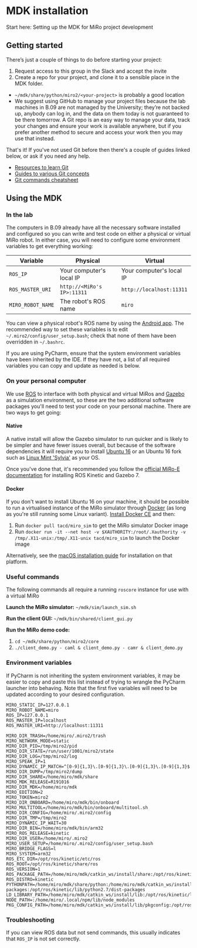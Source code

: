 # MDK installation
Start here: Setting up the MDK for MiRo project development

## Getting started
There’s just a couple of things to do before starting your project:
1. Request access to this group in the Slack and accept the invite
2. Create a repo for your project, and clone it to a sensible place in the MDK folder.
  * `~/mdk/share/python/miro2/<your-project>` is probably a good location
  * We suggest using GitHub to manage your project files because the lab machines in B.09 are not managed by the University; they’re not backed up, anybody can log in, and the data on them today is not guaranteed to be there tomorrow. A Git repo is an easy way to manage your data, track your changes and ensure your work is available anywhere, but if you prefer another method to secure and access your work then you may use that instead.

That's it! If you've not used Git before then there's a couple of guides linked below, or ask if you need any help.
* [Resources to learn Git](https://try.github.io)
* [Guides to various Git concepts](https://guides.github.com)
* [Git commands cheatsheet](https://github.github.com/training-kit/downloads/github-git-cheat-sheet/)

## Using the MDK
### In the lab
The computers in B.09 already have all the necessary software installed and configured so you can write and test code on either a physical or virtual MiRo robot. In either case, you will need to configure some environment variables to get everything working: 

| Variable          | Physical                   | Virtual                  |
| ----------------- | -------------------------- | ------------------------ |
| `ROS_IP`          | Your computer's local IP   | Your computer's local IP |
| `ROS_MASTER_URI`  | `http://<MiRo's IP>:11311` | `http://localhost:11311` |
| `MIRO_ROBOT_NAME` | The robot's ROS name       | `miro`                   |

You can view a physical robot's ROS name by using the [Android app](https://play.google.com/store/apps/details?id=com.consequentialrobotics.miroapp_2p0). The recommended way to set these variables is to edit `~/.miro2/config/user_setup.bash`; check that none of them have been overridden in `~/.bashrc`.

If you are using PyCharm, ensure that the system environment variables have been inherited by the IDE. If they have not, a list of all required variables you can copy and update as needed is below.

### On your personal computer
We use [ROS](https://www.ros.org) to interface with both physical and virtual MiRos and [Gazebo](http://gazebosim.org) as a simulation environment, so these are the two additional software packages you'll need to test your code on your personal machine. There are two ways to get going:

#### Native
A native install will allow the Gazebo simulator to run quicker and is likely to be simpler and have fewer issues overall, but because of the software dependencies it will require you to install [Ubuntu 16](http://releases.ubuntu.com/16.04/) or an Ubuntu 16 fork such as [Linux Mint 'Sylvia'](https://linuxmint.com/release.php?id=31) as your OS.

Once you've done that, it's recommended you follow the [official MiRo-E documentation](http://labs.consequentialrobotics.com/miro-e/docs/index.php?page=Developer_Profiles_Simulator) for installing ROS Kinetic and Gazebo 7.

#### Docker
If you don't want to install Ubuntu 16 on your machine, it should be possible to run a virtualised instance of the MiRo simulator through [Docker](https://www.docker.com) (as long as you're still running some Linux variant). [Install Docker CE](https://docs.docker.com/install/linux/docker-ce/ubuntu/) and then:
1. Run `docker pull tacd/miro_sim` to get the MiRo simulator Docker image
2. Run `docker run -it --net host -v $XAUTHORITY:/root/.Xauthority -v /tmp/.X11-unix:/tmp/.X11-unix tacd/miro_sim` to launch the Docker image

Alternatively, see the [macOS installation guide](https://github.com/MiRo-projects/MDK-Installation/blob/master/Installation/MDK%20installation%20on%20MAC%20OS.pdf) for installation on that platform.

### Useful commands
The following commands all require a running `roscore` instance for use with a virtual MiRo

**Launch the MiRo simulator:**
`~/mdk/sim/launch_sim.sh`

**Run the client GUI:**
`~/mdk/bin/shared/client_gui.py`

**Run the MiRo demo code:**
1. `cd ~/mdk/share/python/miro2/core`
2. `./client_demo.py - caml & client_demo.py - camr & client_demo.py`

### Environment variables
If PyCharm is not inheriting the system environment variables, it may be easier to copy and paste this list instead of trying to wrangle the PyCharm launcher into behaving. Note that the first five variables will need to be updated according to your desired configuration.
```
MIRO_STATIC_IP=127.0.0.1
MIRO_ROBOT_NAME=miro
ROS_IP=127.0.0.1
ROS_MASTER_IP=localhost
ROS_MASTER_URI=http://localhost:11311

MIRO_DIR_TRASH=/home/miro/.miro2/trash
MIRO_NETWORK_MODE=static
MIRO_DIR_PID=/tmp/miro2/pid
MIRO_DIR_STATE=/run/user/1001/miro2/state
MIRO_DIR_LOG=/tmp/miro2/log
MIRO_SPEAK_IP=1
MIRO_DYNAMIC_IP_MATCH=^[0-9]{1,3}\.[0-9]{1,3}\.[0-9]{1,3}\.[0-9]{1,3}$
MIRO_DIR_DUMP=/tmp/miro2/dump
MIRO_DIR_SHARE=/home/miro/mdk/share
MIRO_MDK_RELEASE=R191016
MIRO_DIR_MDK=/home/miro/mdk
MIRO_EDITION=2
MIRO_TOKEN=miro2
MIRO_DIR_ONBOARD=/home/miro/mdk/bin/onboard
MIRO_MULTITOOL=/home/miro/mdk/bin/onboard/multitool.sh
MIRO_DIR_CONFIG=/home/miro/.miro2/config
MIRO_DIR_TMP=/tmp/miro2
MIRO_DYNAMIC_IP_WAIT=30
MIRO_DIR_BIN=/home/miro/mdk/bin/arm32
MIRO_ROS_RELEASE=kinetic
MIRO_DIR_USER=/home/miro/.miro2
MIRO_USER_SETUP=/home/miro/.miro2/config/user_setup.bash
MIRO_BRIDGE_FLAGS=l
MIRO_SYSTEM=arm32
ROS_ETC_DIR=/opt/ros/kinetic/etc/ros
ROS_ROOT=/opt/ros/kinetic/share/ros
ROS_VERSION=1
ROS_PACKAGE_PATH=/home/miro/mdk/catkin_ws/install/share:/opt/ros/kinetic/share
ROS_DISTRO=kinetic
PYTHONPATH=/home/miro/mdk/share/python:/home/miro/mdk/catkin_ws/install/lib/python2.7/dist-packages:/opt/ros/kinetic/lib/python2.7/dist-packages
LD_LIBRARY_PATH=/home/miro/mdk/catkin_ws/install/lib:/opt/ros/kinetic/lib
NODE_PATH=:/home/miro/.local/npm/lib/node_modules
PKG_CONFIG_PATH=/home/miro/mdk/catkin_ws/install/lib/pkgconfig:/opt/ros/kinetic/lib/pkgconfig
```

### Troubleshooting
If you can view ROS data but not send commands, this usually indicates that `ROS_IP` is not set correctly.
